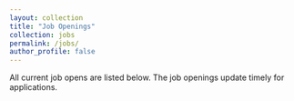 ```yaml
---
layout: collection
title: "Job Openings"
collection: jobs
permalink: /jobs/
author_profile: false
---
```


All current job opens are listed below. The job openings update timely for applications.